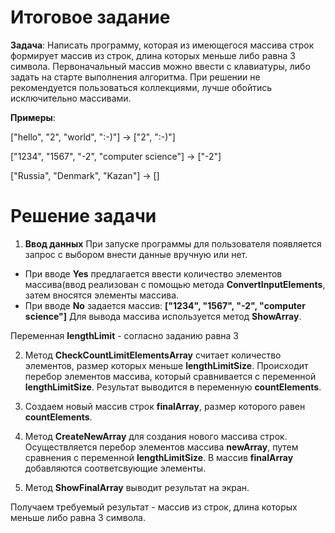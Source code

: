 # **Итоговое задание**

**Задача**: Написать программу, которая из имеющегося массива строк формирует массив из строк, длина которых меньше либо равна 3 символа. Первоначальный массив можно ввести с клавиатуры, либо задать на старте выполнения алгоритма. При решении не рекомендуется пользоваться коллекциями, лучше обойтись исключительно массивами.

**Примеры**:

["hello", "2", "world", ":-)"] -> ["2", ":-)"]

["1234", "1567", "-2", "computer science"] -> ["-2"]

["Russia", "Denmark", "Kazan"] -> []

# Решение задачи
1. **Ввод данных**
При запуске программы для пользователя появляется запрос с выбором внести данные вручную или нет.
* При вводе **Yes** предлагается  ввести количество  элементов массива(ввод реализован с помощью метода **ConvertInputElements**, затем вносятся элементы массива.
* При вводе **No** задается массив:
**["1234", "1567", "-2", "computer science"]**
Для вывода массива используется метод **ShowArray**.

 Переменная **lengthLimit** - согласно заданию равна 3

2. Метод **CheckCountLimitElementsArray** считает количество элементов, размер которых меньше **lengthLimitSize**. Происходит перебор элементов массива, который сравнивается с переменной **lengthLimitSize**. 
Результат выводится в переменную **countElements**.

3. Создаем новый массив строк **finalArray**, размер которого равен **countElements**.

4. Метод **CreateNewArray** для создания нового массива строк. Осуществляется перебор элементов массива **newArray**, путем сравнения с переменной  **lengthLimitSize**. В массив **finalArray** добавляются соответсвующие элементы.

5. Метод **ShowFinalArray** выводит результат на экран.

Получаем требуемый результат - массив из строк, длина которых меньше либо равна 3 символа.
